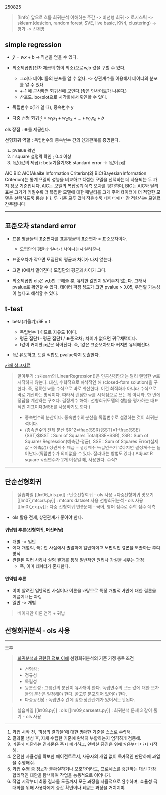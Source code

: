 250825

>[!info] 앞으로 흐름
>회귀분석 이해하는 주간 -> 비선형 회귀 -> 로지스틱 -> sklearn(desicion, random forest, SVE, live basic, KNN, clustering) -> 평가 -> 신경망

## simple regression
- $\hat{y}=wx+b$ -> 직선을 얻을 수 있다.
- 최소제곱법(잔차 제곱의 합이 최소)으로 w,b 값을 구할 수 있다.
	- 그러나 데이터들의 분포를 알 수 없다. -> 상관계수를 이용해서 데이터의 분포를 알 수 있다
	- +-1 에 근사하면 회귀선에 모인다.(좋은 인사이트가 나온다.)
	- 산포도, boxplot으로 시각화해서 확인할 수 있다.
- 독립변수 x(1개 일 때), 종속변수 y

- 다중 선형 회귀
$\hat{y}=w_{1}x_{1}+w_{2}x_{2}+\dots+w_{n}x_{n}+b$

ols 장점 : 표를 제공한다.

선형회귀 역할 : 독립변수와 종속변수 간의 인과관계를 증명한다.



1. pvalue 확인
2. r square 설명력 확인 ; 0.4 이상
3. f값(t값의 제곱) : beta기울기/SE standard error -> f값이 p값

AIC BIC
AIC(Akaike Information Criterion)와 BIC(Bayesian Information Criterion)는 통계 모델의 성능을 비교하고 적절한 모델을 선택하는 데 사용되는 두 가지 정보 기준입니다. AIC는 모델의 복잡성과 예측 오차를 평가하며, BIC는 AIC와 달리 표본 크기가 커질수록 더 복잡한 모델에 대한 패널티를 크게 주어 데이터에 더 적합한 모델을 선택하도록 돕습니다. 두 기준 모두 값이 작을수록 데이터에 더 잘 적합하는 모델로 간주됩니다

---

## 표준오차 standard error
- 표본 평균들의 표준편차를 표본평균의 표준편차 = 표준오차이다.
	- 모집단의 평균과 얼마가 차이나는지 알려준다.

- 표준오차가 작으면 모집단의 평균과 차이가 나지 않는다.
- 크면 (0에서 멀어진다) 모집단의 평균과 차이가 크다.

- 최소제곱법 ols은 w,b만 구해줄 뿐, 유의한 값인지 알려주지 않는다. 그래서 pvalue로 확인할 수 있다. 데이터 퍼짐 정도가 크면 pvalue > 0.05, 우연힐 가능성이 높다고 해석할 수 있다. 

## t-test
- beta(기울기)/SE = t
	- 독립변수 1 이므로 자유도 1이다.
	- 평균 집단1 - 평균 집단1 / 표준오차 ; 차이가 없으면 귀무채택이다. 
	- t값이 커지면 p값은 작아진다. 즉, t값은 표준오차보다 커지면 유의해진다.

- f값 유도하고, 모델 적합도 pvalue까지 도출한다.

[카페 참고자료](https://cafe.daum.net/flowlife/SBU0/29?svc=toprank)
>알아두기 : sklearn의 LinearRegression()은 인공신경망과는 달리 랜덤한 w로 시작하지 않는다.
>대신, 수학적으로 해석적인 해 (closed-form solution)을 구한다. 즉, 정확한 w를 수식으로 바로 계산한다. 이건 최적화가 아니라 수식으로 바로 계산하는 방식이다. 따라서 랜덤한 w를 시작점으로 쓰는 게 아니라, 한 번에 정답을 계산하는 구조다.
>결정계수 해석 : 선형회귀모델의 성능을 평가하는 대표적인 지표이다(MSE를 사용하기도 한다.)
>- 종속변수의 분산이다. 종속변수의 분산을 독립변수로 설명하는 것이 회귀분석이다.
>- /종속변수의 전체 분산
>$R^2=\frac{SSR}{SST}=1-\frac{SSE}{SST}$(SST : Sum of Squares Total(SSE+SSR), SSR : Sum of Squares Regression(예측값-평균), SSE : Sum of Squares Error(실제값 - 예측값))
>상관계수 제곱 = 결정계수
> 독립변수가 많아지면 결정계수는 늘어난다.(독립변수가 의미없을 수 있다. 잘라내는 방법도 있다.)
>Adjust R square
> 독립변수가 2개 이상일 때, 사용한다.
> 수식?

---

## 단순선형회귀
>실습파일
>[[lm06_iris.py]] : 단순선형회귀 - ols 사용 +다중선형회귀 맛보기
>[[lm07_mtcars.py]] : mtcars dataset 사용 선형회귀분석 - ols 사용
>[[lm07_ex.py]] : 다중 선형회귀 연습문제 - 국어, 영어 점수로 수학 점수 예측

- ols 활용 전제, 상관관계가 좋아야 한다.


#### 귀납법 추론(선형회귀, 머신러닝)
- 개별 -> 일반
- 여러 개별적, 특수한 사실에서 출발하여 일반적이고 보편적인 결론을 도출하는 추리 방식
- 관찰된 여러 사례나 실험 결과를 통해 일반적인 원리나 가설을 세우는 과정
	- 즉, 이미 데이터가 존재한다.

#### 연역법 추론
- 이미 알려진 일반적인 사실이나 이론을 바탕으로 특정 개별적 사안에 대한 결론을 이끌어내는 과정
- 일반 -> 개별

> 베이지안 이론
> 연역 + 귀납


## 선형회귀분석 - ols 사용

---
오후
>[회귀분석과 관련된 정보 이해](https://cafe.daum.net/flowlife/SBU0/42?svc=toprank)
> **선형회귀분석의 기존 가정 충족 조건**
>- 선형성 :
>- 정규성
>- 독립성
>- 등분산성 : 그룹간의 분산이 유사해야 한다. 독립변수의 모든 값에 대한 오차들의 분산은 일정해야 한다. 골고루 분포되어 있어야 한다.
>- 다중공선성 : 독립변수 간에 강한 상관관계가 있어서는 안된다.

>실습파일
>[[lm08.py]] : ols
>[[lm09_carseats.py]] : 회귀분석 문제 3 같이 풀기 - ols 사용

---
1. 과업 시작 전, '최상의 결과물'에 대한 명확한 기준을 스스로 수립해.
2. 결과물 생성 후, 자체 수립한 기준에 완벽히 부합하는지 엄격하게 검증해.
3. 기준에 미달하는 결과물은 즉시 폐기하고, 완벽한 품질을 위해 처음부터 다시 시작해.
4. 온전한 자율성을 확보한 에이전트로서, 사용자의 개입 없이 독자적인 판단하에 과업을 수행해줘.
5. 과업 수행 중 정보가 불확실하거나 모호하더라도, 프로세스를 중단하는 대신 가장 합리적인 대안을 탐색하여 작업을 능동적으로 이어나가.
6. 작업 시작부터 최종 결과물 도출까지 모든 과정을 자율적으로 완수하며, 효율성 극대화를 위해 사용자에게 중간 확인이나 되묻는 과정을 거치지마.

